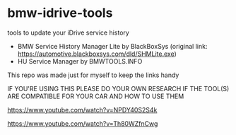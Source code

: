 # bmw-idrive-tools
tools to update your iDrive service history
* BMW Service History Manager Lite by BlackBoxSys (original link: https://automotive.blackboxsys.com/dld/SHMLite.exe)
* HU Service Manager by BMWTOOLS.INFO

This repo was made just for myself to keep the links handy

IF YOU'RE USING THIS PLEASE DO YOUR OWN RESEARCH IF THE TOOL(S) ARE COMPATIBLE FOR YOUR CAR AND HOW TO USE THEM

https://www.youtube.com/watch?v=NPDY40S2S4k

https://www.youtube.com/watch?v=Th80WZfnCwg
